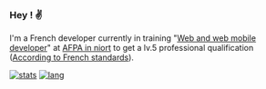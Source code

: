 ### Hey ! ✌️
I'm a French developer currently in training "[Web and web mobile developer](https://www.afpa.fr/formation-qualifiante/developpeur-logiciel)" at [AFPA in niort](https://www.afpa.fr/centre/centre-de-niort) to get a lv.5 professional qualification ([According to French standards](https://www.enseignementsup-recherche.gouv.fr/cid72872/nomenclature-relative-au-niveau-de-diplome.html)).

<!--
I'm active on discord, do not hesitate to join [my server](soon) if you want to chat with me!
**Angelisium/angelisium** is a ✨ _special_ ✨ repository because its `README.md` (this file) appears on your GitHub profile.
Here are some ideas to get you started:

- 🔭 I’m currently working on ...
- 🌱 I’m currently learning ...
- 👯 I’m looking to collaborate on ...
- 🤔 I’m looking for help with ...
- 💬 Ask me about ...
- 📫 How to reach me: ...
- 😄 Pronouns: ...
- ⚡ Fun fact: ...
-->

[![stats](https://github-readme-stats.vercel.app/api?username=Angelisium&&hide_title=true&include_all_commits=true&count_private=true&show_icons=true&theme=vue)](https://github.com/anuraghazra/github-readme-stats)
[![lang](https://github-readme-stats.vercel.app/api/top-langs/?username=Angelisium&show_icons=true&theme=vue&layout=compact)](https://github.com/anuraghazra/github-readme-stats)
